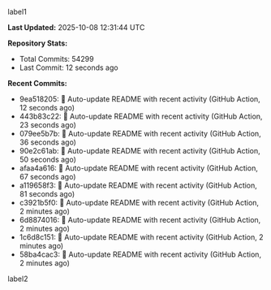 
label1 
<!-- ACTIVITY_START -->
**Last Updated:** 2025-10-08 12:31:44 UTC

**Repository Stats:**
- Total Commits: 54299
- Last Commit: 12 seconds ago

**Recent Commits:**
- 9ea518205: 🤖 Auto-update README with recent activity (GitHub Action, 12 seconds ago)
- 443b83c22: 🤖 Auto-update README with recent activity (GitHub Action, 23 seconds ago)
- 079ee5b7b: 🤖 Auto-update README with recent activity (GitHub Action, 36 seconds ago)
- 90e2c61ab: 🤖 Auto-update README with recent activity (GitHub Action, 50 seconds ago)
- afaa4a616: 🤖 Auto-update README with recent activity (GitHub Action, 67 seconds ago)
- a119658f3: 🤖 Auto-update README with recent activity (GitHub Action, 81 seconds ago)
- c3921b5f0: 🤖 Auto-update README with recent activity (GitHub Action, 2 minutes ago)
- 6d8874016: 🤖 Auto-update README with recent activity (GitHub Action, 2 minutes ago)
- 1c6d8c151: 🤖 Auto-update README with recent activity (GitHub Action, 2 minutes ago)
- 58ba4cac3: 🤖 Auto-update README with recent activity (GitHub Action, 2 minutes ago)
<!-- ACTIVITY_END -->

label2
